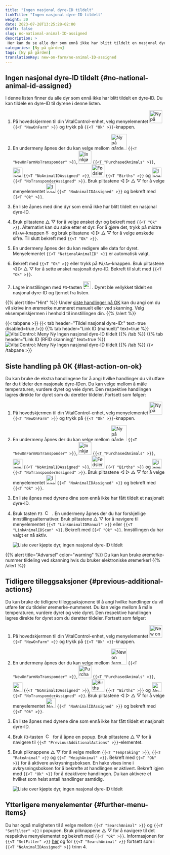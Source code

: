 ```yaml
---
title: "Ingen nasjonal dyre-ID tildelt"
linkTitle: "Ingen nasjonal dyre-ID tildelt"
weight: 30
date: 2023-07-28T13:25:28+02:00
draft: false
slug: no-national-animal-ID-assigned
description: >
 Her kan du se alle dyr som ennå ikke har blitt tildelt en nasjonal dyre-ID og tildele en nasjonal dyre-ID.
categories: [Ny på gården]
tags: [Ny på gården]
translationKey: new-on-farm/no-animal-ID-assigned
---
```

## Ingen nasjonal dyre-ID tildelt {#no-national-animal-id-assigned}

I denne listen finner du alle dyr som ennå ikke har blitt tildelt en dyre-ID. Du kan tildele en dyre-ID til dyrene i denne listen.

1. På hovedskjermen til din VitalControl-enhet, velg menyelementet <img src="/icons/main/new-on-farm.svg" width="40" align="bottom" alt="Ny på gården" /> `{{<T "NewOnFarm" >}}` og trykk på `{{<T "Ok" >}}`-knappen.

2. En undermeny åpnes der du kan velge mellom <img src="/icons/registration/new-on-farm-no-transponder.svg" width="50" align="bottom" alt="Ny på gården, ingen transponder" /> `{{<T "NewOnFarmNoTransponder" >}}`, <img src="/icons/main/new-on-farm.svg" width="40" align="bottom" alt="Innkjøpte dyr" /> `{{<T "PurchasedAnimals" >}}`, <img src="/icons/registration/no-eartag-number.svg" width="30" align="bottom" alt="Ingen nasjonal dyre-ID" /> `{{<T "NoAnimalIDAssigned" >}}`, <img src="/icons/main/births.svg" width="40" align="bottom" alt="Fødsler" /> `{{<T "Births" >}}` og <img src="/icons/registration/no-transponder.svg" width="30" align="bottom" alt="Ingen transponder tildelt" /> `{{<T "NoTransponderAssigned" >}}`. Bruk piltastene ◁ ▷ △ ▽ for å velge menyelementet <img src="/icons/registration/no-eartag-number.svg" width="30" align="bottom" alt="Ingen nasjonal dyre-ID" /> `{{<T "NoAnimalIDAssigned" >}}` og bekreft med `{{<T "Ok" >}}`.

3. En liste åpnes med dine dyr som ennå ikke har blitt tildelt en nasjonal dyre-ID.

4. Bruk piltastene △ ▽ for å velge ønsket dyr og bekreft med `{{<T "Ok" >}}`. Alternativt kan du søke etter et dyr. For å gjøre det, trykk på midtre `På/Av`-knappen <img src="/icons/footer/search.svg" width="15" align="bottom" alt="Søk" /> og bruk piltastene ◁ ▷ △ ▽ for å velge ønskede sifre. Til slutt bekreft med `{{<T "Ok" >}}`.


5. En undermeny åpnes der du kan redigere alle data for dyret. Menyelementet `{{<T "NationalAnimalID" >}}` er automatisk valgt.

6. Bekreft med `{{<T "Ok" >}}` eller trykk på `På/Av`-knappen. Bruk piltastene ◁ ▷ △ ▽ for å sette ønsket nasjonalt dyre-ID. Bekreft til slutt med `{{<T "Ok" >}}`.

7. Lagre innstillingen med `F3`-tasten <img src="/icons/footer/save.svg" width="24" align="bottom" alt="Lagre" />&nbsp;. Dyret ble vellykket tildelt en nasjonal dyre-ID og fjernet fra listen.

{{% alert title="Hint" %}}
Under [siste handlinger på OK](#last-action-on-ok) kan du angi om du vil skrive inn øremerke nummeret manuelt eller ved skanning. Velg eksempelskjermen i henhold til innstillingen din.
{{% /alert %}}

{{< tabpane >}}
{{< tab header="Tildel nasjonal dyre-ID:" text=true disabled=true />}}
{{% tab header="Link ID (manuell)" text=true %}}
![VitalControl: Meny Ny Ingen nasjonal dyre-ID tildelt](../images/noanimalID.png "Link ID (manuell)")
{{% /tab %}}
{{% tab header="Link ID (RFID skanning)" text=true %}}
![VitalControl: Meny Ny Ingen nasjonal dyre-ID tildelt](../images/noanimalID-scan.png "Link ID (RFID skanning)")
{{% /tab %}}
{{< /tabpane >}}        

## Siste handling på OK {#last-action-on-ok}

Du kan bruke de ekstra handlingene for å angi hvilke handlinger du vil utføre før du tildeler den nasjonale dyre-IDen. Du kan velge mellom å måle temperaturen, vurdere dyret og veie dyret. Den respektive handlingen lagres direkte for dyret som du deretter tildeler. Fortsett som følger:

1. På hovedskjermen til din VitalControl-enhet, velg menyelementet <img src="/icons/main/new-on-farm.svg" width="40" align="bottom" alt="Ny på gården" /> `{{<T "NewOnFarm" >}}` og trykk på `{{<T "Ok" >}}`-knappen.

2. En undermeny åpnes der du kan velge mellom <img src="/icons/registration/new-on-farm-no-transponder.svg" width="50" align="bottom" alt="Ny på gården, ingen transponder" /> `{{<T "NewOnFarmNoTransponder" >}}`, <img src="/icons/main/new-on-farm.svg" width="40" align="bottom" alt="Innkjøpte dyr" /> `{{<T "PurchasedAnimals" >}}`, <img src="/icons/registration/no-eartag-number.svg" width="30" align="bottom" alt="Ingen nasjonal dyre-ID" /> `{{<T "NoAnimalIDAssigned" >}}`, <img src="/icons/main/births.svg" width="40" align="bottom" alt="Fødsler" /> `{{<T "Births" >}}` og <img src="/icons/registration/no-transponder.svg" width="30" align="bottom" alt="Ingen transponder tildelt" /> `{{<T "NoTransponderAssigned" >}}`. Bruk piltastene ◁ ▷ △ ▽ for å velge menyelementet <img src="/icons/registration/no-eartag-number.svg" width="30" align="bottom" alt="Ingen nasjonal dyre-ID" /> `{{<T "NoAnimalIDAssigned" >}}` og bekreft med `{{<T "Ok" >}}`.


3. En liste åpnes med dyrene dine som ennå ikke har fått tildelt et nasjonalt dyre-ID.

4. Bruk tasten `F3` &nbsp;<img src="/icons/footer/open-popup.svg" width="15" align="bottom" alt="Call popup" />&nbsp; . En undermeny åpnes der du har forskjellige innstillingsalternativer. Bruk piltastene △ ▽ for å navigere til menyelementet `{{<T "LinkAnimalIDManual" >}}` eller `{{<T "LinkAnimalIDScan" >}}`. Bekreft med `{{<T "Ok" >}}`. Innstillingen du har valgt er nå aktiv.

    ![Liste over kjøpte dyr, ingen nasjonal dyre-ID tildelt](../images/link.png "Ingen nasjonal dyre-ID tildelt, Link")

{{% alert title="Advarsel" color="warning" %}}
Du kan kun bruke øremerke-nummer tildeling ved skanning hvis du bruker elektroniske øremerker!
{{% /alert %}}

## Tidligere tilleggsaksjoner {#previous-additional-actions}

Du kan bruke de tidligere tilleggsaksjonene til å angi hvilke handlinger du vil utføre før du tildeler øremerke-nummeret. Du kan velge mellom å måle temperaturen, vurdere dyret og veie dyret. Den respektive handlingen lagres direkte for dyret som du deretter tildeler. Fortsett som følger:

1. På hovedskjermen til din VitalControl-enhet, velg menyelementet <img src="/icons/main/new-on-farm.svg" width="40" align="bottom" alt="New on farm" /> `{{<T "NewOnFarm" >}}` og trykk på `{{<T "Ok" >}}`-knappen.

2. En undermeny åpnes der du kan velge mellom <img src="/icons/registration/new-on-farm-no-transponder.svg" width="50" align="bottom" alt="New on farm, no transponder" /> `{{<T "NewOnFarmNoTransponder" >}}`, <img src="/icons/main/new-on-farm.svg" width="40" align="bottom" alt="Purchased animals" /> `{{<T "PurchasedAnimals" >}}`, <img src="/icons/registration/no-eartag-number.svg" width="30" align="bottom" alt="No national animal ID" /> `{{<T "NoAnimalIDAssigned" >}}`, <img src="/icons/main/births.svg" width="40" align="bottom" alt="Births" /> `{{<T "Births" >}}` og <img src="/icons/registration/no-transponder.svg" width="30" align="bottom" alt="No transponder assigned" /> `{{<T "NoTransponderAssigned" >}}`. Bruk piltastene ◁ ▷ △ ▽ for å velge menyelementet <img src="/icons/registration/no-eartag-number.svg" width="30" align="bottom" alt="No national animal ID" /> `{{<T "NoAnimalIDAssigned" >}}` og bekreft med `{{<T "Ok" >}}`.


3. En liste åpnes med dyrene dine som ennå ikke har fått tildelt et nasjonalt dyre-ID.

4. Bruk `F3`-tasten &nbsp;<img src="/icons/footer/open-popup.svg" width="15" align="bottom" alt="Call popup" />&nbsp; for å åpne en popup. Bruk piltastene △ ▽ for å navigere til `{{<T "PreviousAdditionalActions" >}}`-elementet.

5. Bruk pilknappene △ ▽ for å velge mellom `{{<T "TempTaking" >}}`, `{{<T "RateAnimal" >}}` og `{{<T "WeighAnimal" >}}`. Bekreft med `{{<T "Ok" >}}` for å aktivere avkrysningsboksen. En hake vises inne i avkrysningsboksen for å bekrefte at handlingen er aktivert. Bekreft igjen med `{{<T "Ok" >}}` for å deaktivere handlingen. Du kan aktivere et hvilket som helst antall handlinger samtidig.

    ![Liste over kjøpte dyr, ingen nasjonal dyre-ID tildelt](../images/aidditional-actions.png "Ingen nasjonal dyre-ID tildelt, Link")

 ## Ytterligere menyelementer {#further-menu-items}

Du har også muligheten til å velge mellom `{{<T "SearchAnimal" >}}` og `{{<T "SetFilter" >}}` i popupen. Bruk pilknappene △ ▽ for å navigere til det respektive menyelementet og bekreft med `{{<T "Ok" >}}`. Informasjonen for `{{<T "SetFilter" >}}` [her](/no/docs/filter/) og for `{{<T "SearchAnimal" >}}` fortsett som i `{{<T "NoAnimalIDAssigned" >}}` trinn 4.
